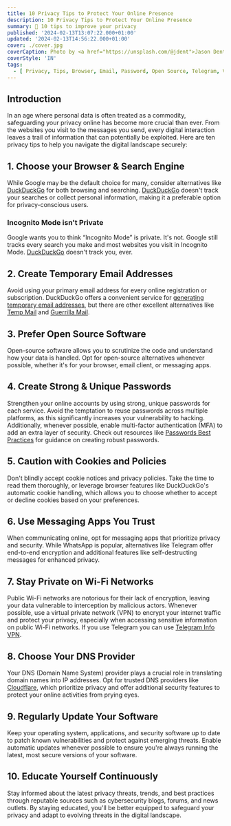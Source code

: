 ```yaml
---
title: 10 Privacy Tips to Protect Your Online Presence
description: 10 Privacy Tips to Protect Your Online Presence
summary: 🔐 10 tips to improve your privacy
published: '2024-02-13T13:07:22.000+01:00'
updated: '2024-02-13T14:56:22.000+01:00'
cover: ./cover.jpg
coverCaption: Photo by <a href="https://unsplash.com/@jdent">Jason Dent</a> on <a href="https://unsplash.com/photos/a-black-and-white-photo-of-a-sign-that-says-privacy-please-JFk0dVyvdvw">Unsplash</a>
coverStyle: 'IN'
tags:
  - [ Privacy, Tips, Browser, Email, Password, Open Source, Telegram, VPN ]
---
```


## Introduction
In an age where personal data is often treated as a commodity, safeguarding your privacy online has become more crucial than ever.
From the websites you visit to the messages you send, every digital interaction leaves a trail of information that can potentially be exploited.
Here are ten privacy tips to help you navigate the digital landscape securely:

## 1. Choose your Browser & Search Engine
While Google may be the default choice for many, consider alternatives like [DuckDuckGo](https://duckduckgo.com/) for both browsing and searching.
[DuckDuckGo](https://duckduckgo.com/) doesn't track your searches or collect personal information, making it a preferable option for privacy-conscious users.

### Incognito Mode isn't Private
Google wants you to think “Incognito Mode” is private. It's not.
Google still tracks every search you make and most websites you visit in Incognito Mode.
[DuckDuckGo](https://duckduckgo.com/) doesn't track you, ever.

## 2. Create Temporary Email Addresses
Avoid using your primary email address for every online registration or subscription.
DuckDuckGo offers a convenient service for [generating temporary email addresses](https://duckduckgo.com/email/settings/autofill), but there are other excellent alternatives like [Temp Mail](https://temp-mail.org/) and [Guerrilla Mail](https://www.guerrillamail.com/).

## 3. Prefer Open Source Software
Open-source software allows you to scrutinize the code and understand how your data is handled.
Opt for open-source alternatives whenever possible, whether it's for your browser, email client, or messaging apps.

## 4. Create Strong & Unique Passwords
Strengthen your online accounts by using strong, unique passwords for each service.
Avoid the temptation to reuse passwords across multiple platforms, as this significantly increases your vulnerability to hacking.
Additionally, whenever possible, enable multi-factor authentication (MFA) to add an extra layer of security.
Check out resources like [Passwords Best Practices](/passwords-best-practices) for guidance on creating robust passwords.

## 5. Caution with Cookies and Policies
Don't blindly accept cookie notices and privacy policies.
Take the time to read them thoroughly, or leverage browser features like DuckDuckGo's automatic cookie handling, which allows you to choose whether to accept or decline cookies based on your preferences.

## 6. Use Messaging Apps You Trust
When communicating online, opt for messaging apps that prioritize privacy and security.
While WhatsApp is popular, alternatives like Telegram offer end-to-end encryption and additional features like self-destructing messages for enhanced privacy.

## 7. Stay Private on Wi-Fi Networks
Public Wi-Fi networks are notorious for their lack of encryption, leaving your data vulnerable to interception by malicious actors.
Whenever possible, use a virtual private network (VPN) to encrypt your internet traffic and protect your privacy, especially when accessing sensitive information on public Wi-Fi networks.
If you use Telegram you can use [Telegram Info VPN](https://t.me/tginfovpn_bot?start=385966887).

## 8. Choose Your DNS Provider
Your DNS (Domain Name System) provider plays a crucial role in translating domain names into IP addresses.
Opt for trusted DNS providers like [Cloudflare](https://1.1.1.1/), which prioritize privacy and offer additional security features to protect your online activities from prying eyes.

## 9. Regularly Update Your Software
Keep your operating system, applications, and security software up to date to patch known vulnerabilities and protect against emerging threats.
Enable automatic updates whenever possible to ensure you're always running the latest, most secure versions of your software.

## 10. Educate Yourself Continuously
Stay informed about the latest privacy threats, trends, and best practices through reputable sources such as cybersecurity blogs, forums, and news outlets.
By staying educated, you'll be better equipped to safeguard your privacy and adapt to evolving threats in the digital landscape.
